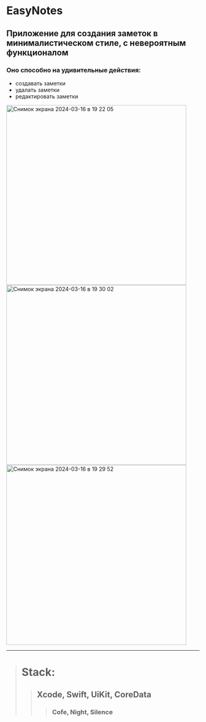 # EasyNotes

## Приложение для создания заметок в минималистическом стиле, с невероятным функционалом

### Оно способно на удивительные действия:
- создавать заметки
- удалать заметки
- редактировать заметки

<img width="469" alt="Снимок экрана 2024-03-16 в 19 22 05" src="https://github.com/Kirill-iOSwift/EasyNotes/assets/133357229/35dde2fe-bb8b-4b8f-a451-bb854f6b3312">
<img width="469" alt="Снимок экрана 2024-03-16 в 19 30 02" src="https://github.com/Kirill-iOSwift/EasyNotes/assets/133357229/defd8946-82d4-4a60-8b78-ab8b8c57985a">
<img width="469" alt="Снимок экрана 2024-03-16 в 19 29 52" src="https://github.com/Kirill-iOSwift/EasyNotes/assets/133357229/480fc184-feb6-4c54-af5d-7ba0a0ab458a">

***

> # Stack:
> > ## Xcode, Swift, UiKit, CoreData
> > > ### Cofe, Night, Silence
